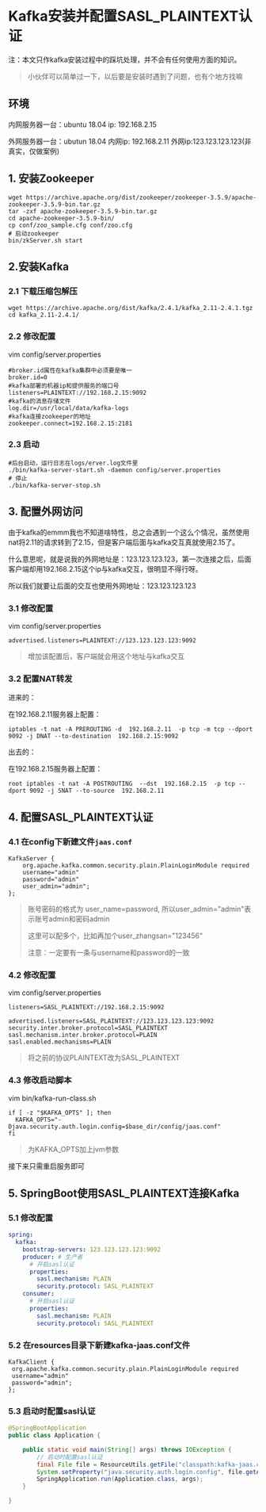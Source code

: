 # Kafka安装并配置SASL_PLAINTEXT认证

注：本文只作kafka安装过程中的踩坑处理，并不会有任何使用方面的知识。

> 小伙伴可以简单过一下，以后要是安装时遇到了问题，也有个地方找嘛

## 环境

内网服务器一台：ubuntu 18.04  ip: 192.168.2.15

外网服务器一台：ubutun 18.04  内网ip: 192.168.2.11 外网ip:123.123.123.123(非真实，仅做案例)

## 1. 安装Zookeeper

```shell
wget https://archive.apache.org/dist/zookeeper/zookeeper-3.5.9/apache-zookeeper-3.5.9-bin.tar.gz
tar -zxf apache-zookeeper-3.5.9-bin.tar.gz
cd apache-zookeeper-3.5.9-bin/
cp conf/zoo_sample.cfg conf/zoo.cfg
# 启动zookeeper
bin/zkServer.sh start
```

## 2.安装Kafka

### 2.1 下载压缩包解压

```shell
wget https://archive.apache.org/dist/kafka/2.4.1/kafka_2.11-2.4.1.tgz
cd kafka_2.11-2.4.1/
```

### 2.2 修改配置

vim config/server.properties

```properties
#broker.id属性在kafka集群中必须要是唯一
broker.id=0
#kafka部署的机器ip和提供服务的端口号
listeners=PLAINTEXT://192.168.2.15:9092   
#kafka的消息存储文件
log.dir=/usr/local/data/kafka-logs
#kafka连接zookeeper的地址
zookeeper.connect=192.168.2.15:2181
```

### 2.3 启动

```shell
#后台启动，运行日志在logs/erver.log文件里
./bin/kafka-server-start.sh -daemon config/server.properties
# 停止
./bin/kafka-server-stop.sh
```

## 3. 配置外网访问

由于kafka的emmm我也不知道啥特性，总之会遇到一个这么个情况，虽然使用nat将2.11的请求转到了2.15，但是客户端后面与kafka交互真就使用2.15了。

什么意思呢，就是说我的外网地址是：123.123.123.123，第一次连接之后，后面客户端却用192.168.2.15这个ip与kafka交互，很明显不得行呀。

所以我们就要让后面的交互也使用外网地址：123.123.123.123

### 3.1 修改配置

vim config/server.properties

```properties
advertised.listeners=PLAINTEXT://123.123.123.123:9092
```

> 增加该配置后，客户端就会用这个地址与kafka交互

### 3.2 配置NAT转发

进来的：

在192.168.2.11服务器上配置：

```shell
iptables -t nat -A PREROUTING -d  192.168.2.11  -p tcp -m tcp --dport 9092 -j DNAT --to-destination  192.168.2.15:9092
```

出去的：

在192.168.2.15服务器上配置：

```shell
root iptables -t nat -A POSTROUTING  --dst  192.168.2.15  -p tcp --dport 9092 -j SNAT --to-source  192.168.2.11
```

## 4. 配置SASL_PLAINTEXT认证

### 4.1 在config下新建文件`jaas.conf`

```
KafkaServer {
    org.apache.kafka.common.security.plain.PlainLoginModule required
    username="admin"
    password="admin"
    user_admin="admin";
};
```

> 账号密码的格式为 user_name=password, 所以user_admin="admin"表示账号admin和密码admin
>
> 这里可以配多个，比如再加个user_zhangsan="123456"
>
> 注意：一定要有一条与username和password的一致

### 4.2 修改配置

vim config/server.properties

```properties
listeners=SASL_PLAINTEXT://192.168.2.15:9092

advertised.listeners=SASL_PLAINTEXT://123.123.123.123:9092
security.inter.broker.protocol=SASL_PLAINTEXT
sasl.mechanism.inter.broker.protocol=PLAIN
sasl.enabled.mechanisms=PLAIN
```

> 将之前的协议PLAINTEXT改为SASL_PLAINTEXT

### 4.3 修改启动脚本

vim bin/kafka-run-class.sh

```shell
if [ -z "$KAFKA_OPTS" ]; then
  KAFKA_OPTS="-Djava.security.auth.login.config=$base_dir/config/jaas.conf"
fi
```

> 为KAFKA_OPTS加上jvm参数

接下来只需重启服务即可

## 5. SpringBoot使用SASL_PLAINTEXT连接Kafka

### 5.1 修改配置

```yaml
spring:
  kafka:
    bootstrap-servers: 123.123.123.123:9092
    producer: # 生产者
      # 开启sasl认证
      properties:
        sasl.mechanism: PLAIN
        security.protocol: SASL_PLAINTEXT
    consumer:
      # 开启sasl认证
      properties:
        sasl.mechanism: PLAIN
        security.protocol: SASL_PLAINTEXT
```

### 5.2 在resources目录下新建kafka-jaas.conf文件

```properties
KafkaClient {
 org.apache.kafka.common.security.plain.PlainLoginModule required
 username="admin"
 password="admin";
};
```

### 5.3 启动时配置sasl认证

```java
@SpringBootApplication
public class Application {

    public static void main(String[] args) throws IOException {
        // 启动时配置sasl认证
        final File file = ResourceUtils.getFile("classpath:kafka-jaas.conf");
        System.setProperty("java.security.auth.login.config", file.getAbsolutePath());
        SpringApplication.run(Application.class, args);
    }

}
```